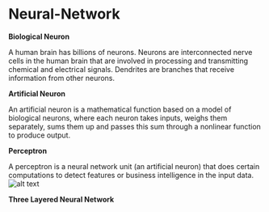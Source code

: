 # Neural-Network
**Biological Neuron**

A human brain has billions of neurons. Neurons are interconnected nerve cells in the human brain that are involved in processing and transmitting chemical and electrical signals. Dendrites are branches that receive information from other neurons.

**Artificial Neuron**

An artificial neuron is a mathematical function based on a model of biological neurons, where each neuron takes inputs, weighs them separately, sums them up and passes this sum through a nonlinear function to produce output.

**Perceptron**

A perceptron is a neural network unit (an artificial neuron) that does certain computations to detect features or business intelligence in the input data.
![alt text](https://www.google.com/url?sa=i&url=https%3A%2F%2Fmc.ai%2Fperceptron-the-artificial-neuron%2F&psig=AOvVaw2JfstTR-SA_PL36dAWGv7W&ust=1594638977413000&source=images&cd=vfe&ved=0CAIQjRxqFwoTCPCB49TLx-oCFQAAAAAdAAAAABAD)

**Three Layered Neural Network**


